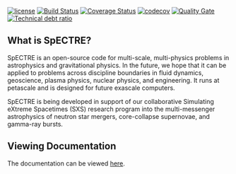 [//]: # (Distributed under the MIT License.)
[//]: # (See LICENSE.txt for details.)

[![license](https://img.shields.io/github/license/mashape/apistatus.svg)](https://github.com/sxs-collaboration/spectre/blob/develop/LICENSE.txt)
[![Build Status](https://travis-ci.org/sxs-collaboration/spectre.svg?branch=develop)](https://travis-ci.org/sxs-collaboration/spectre)
[![Coverage Status](https://coveralls.io/repos/github/sxs-collaboration/spectre/badge.svg?branch=develop)](https://coveralls.io/github/sxs-collaboration/spectre?branch=develop)
[![codecov](https://codecov.io/gh/sxs-collaboration/spectre/branch/develop/graph/badge.svg)](https://codecov.io/gh/sxs-collaboration/spectre)
[![Quality Gate](https://sonarqube.com/api/badges/gate?key=spectre:/develop)](https://sonarcloud.io/dashboard?id=spectre%3A%2Fdevelop)
[![Technical debt ratio](https://sonarqube.com/api/badges/measure?key=spectre:/develop&metric=sqale_debt_ratio)](https://sonarqube.com/dashboard/index/com.qualinsight.plugins.sonarqube:qualinsight-plugins-sonarqube-badges)

## What is SpECTRE?

SpECTRE is an open-source code for multi-scale, multi-physics problems
in astrophysics and gravitational physics. In the future, we hope that
it can be applied to problems across discipline boundaries in fluid
dynamics, geoscience, plasma physics, nuclear physics, and
engineering. It runs at petascale and is designed for future exascale
computers.

SpECTRE is being developed in support of our collaborative Simulating
eXtreme Spacetimes (SXS) research program into the multi-messenger
astrophysics of neutron star mergers, core-collapse supernovae, and
gamma-ray bursts.

## Viewing Documentation

The documentation can be viewed
[here](https://sxs-collaboration.github.io/spectre/).
